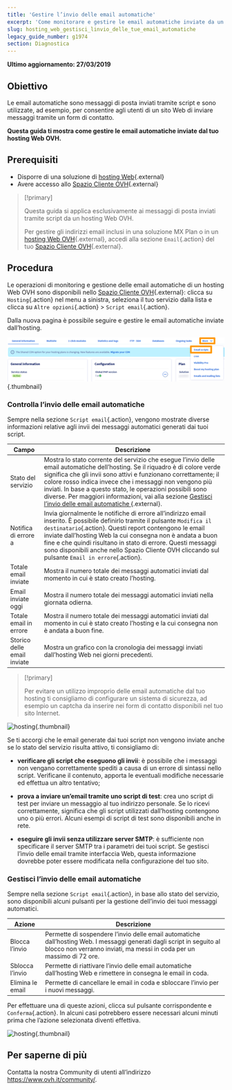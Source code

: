 ```yaml
---
title: 'Gestire l’invio delle email automatiche'
excerpt: 'Come monitorare e gestire le email automatiche inviate da un hosting Web OVH'
slug: hosting_web_gestisci_linvio_delle_tue_email_automatiche
legacy_guide_number: g1974
section: Diagnostica
---
```


**Ultimo aggiornamento: 27/03/2019**

## Obiettivo

Le email automatiche sono messaggi di posta inviati tramite script  e sono utilizzate, ad esempio, per consentire agli utenti di un sito Web di inviare messaggi tramite un form di contatto.

**Questa guida ti mostra come gestire le email automatiche inviate dal tuo hosting Web OVH.**

## Prerequisiti

- Disporre di una soluzione di [hosting Web](https://www.ovh.it/hosting-web/){.external}
- Avere accesso allo [Spazio Cliente OVH](https://www.ovh.com/auth/?action=gotomanager&from=https://www.ovh.it/&ovhSubsidiary=it){.external}

> [!primary]
>
> Questa guida si applica esclusivamente ai messaggi di posta inviati tramite script da un hosting Web OVH.
>
> Per gestire gli indirizzi email inclusi in una soluzione MX Plan o in un [hosting Web OVH](https://www.ovh.it/hosting-web/){.external}, accedi alla sezione `Email`{.action} del tuo [Spazio Cliente OVH](https://www.ovh.com/auth/?action=gotomanager&from=https://www.ovh.it/&ovhSubsidiary=it){.external}.
>

## Procedura

Le operazioni di monitoring e gestione delle email automatiche di un hosting Web OVH sono disponibili nello [Spazio Cliente OVH](https://www.ovh.com/auth/?action=gotomanager&from=https://www.ovh.it/&ovhSubsidiary=it){.external}: clicca su `Hosting`{.action} nel menu a sinistra, seleziona il tuo servizio dalla lista e clicca su `Altre opzioni`{.action} > `Script email`{.action}.

Dalla nuova pagina è possibile seguire e gestire le email automatiche inviate dall’hosting.

![hosting](images/monitoring-automatic-emails-step1.png){.thumbnail}

### Controlla l’invio delle email automatiche

Sempre nella sezione `Script email`{.action}, vengono mostrate diverse informazioni relative agli invii dei messaggi automatici generati dai tuoi script.

|Campo|Descrizione|
|---|---|
|Stato del servizio|Mostra lo stato corrente del servizio che esegue l’invio delle email automatiche dell’hosting. Se il riquadro è di colore verde significa che gli invii sono attivi e funzionano correttamente; il colore rosso indica invece che i messaggi non vengono più inviati.  In base a questo stato, le operazioni possibili sono diverse. Per maggiori informazioni, vai alla sezione [Gestisci l’invio delle email automatiche ](https://docs.ovh.it/hosting/gestire-email-automatiche/#gestisci-l-invio-delle-email-automatiche){.external}.|
|Notifica di errore a|Invia giornalmente le notifiche di errore all’indirizzo email inserito. È possibile definirlo tramite il pulsante `Modifica il destinatario`{.action}. Questi report contengono le email inviate dall’hosting Web la cui consegna non è andata a buon fine e che quindi risultano in stato di errore.  Questi messaggi sono disponibili anche nello Spazio Cliente OVH cliccando sul pulsante `Email in errore`{.action}.|
|Totale email inviate|Mostra il numero totale dei messaggi automatici inviati dal momento in cui è stato creato l’hosting.|
|Email inviate oggi|Mostra il numero totale dei messaggi automatici inviati nella giornata odierna.|
|Totale email in errore|Mostra il numero totale dei messaggi automatici inviati dal momento in cui è stato creato l’hosting e la cui consegna non è andata a buon fine.|
|Storico delle email inviate|Mostra un grafico con la cronologia dei messaggi inviati dall’hosting Web nei giorni precedenti. |

> [!primary]
>
> Per evitare un utilizzo improprio delle email automatiche dal tuo hosting ti consigliamo di configurare un sistema di sicurezza, ad esempio un captcha da inserire nei form di contatto disponibili nel tuo sito Internet.
>

![hosting](images/monitoring-automatic-emails-step2.png){.thumbnail}

Se ti accorgi che le email generate dai tuoi script non vengono inviate anche se lo stato del servizio risulta attivo, ti consigliamo di:

- **verificare gli script che eseguono gli invii**: è possibile che i messaggi non vengano correttamente spediti a causa di un errore di sintassi nello script. Verificane il contenuto, apporta le eventuali modifiche necessarie ed effettua un altro tentativo; 

- **prova a inviare un’email tramite uno script di test**: crea uno script di test per inviare un messaggio al tuo indirizzo personale.  Se lo ricevi correttamente, significa che gli script utilizzati dall’hosting contengono uno o più errori. Alcuni esempi di script di test sono disponibili anche in rete.

- **eseguire gli invii senza utilizzare server SMTP**: è sufficiente non specificare il server SMTP tra i parametri dei tuoi script.  Se gestisci l’invio delle email tramite interfaccia Web, questa informazione dovrebbe poter essere modificata nella configurazione del tuo sito.

### Gestisci l’invio delle email automatiche

Sempre nella sezione `Script email`{.action}, in base allo stato del servizio, sono disponibili alcuni pulsanti per la gestione dell’invio dei tuoi messaggi automatici. 

|Azione|Descrizione|
|---|---|
|Blocca l’invio |Permette di sospendere l’invio delle email automatiche dall’hosting Web.  I messaggi generati dagli script in seguito al blocco non verranno inviati, ma messi in coda per un massimo di 72 ore.|
|Sblocca l’invio |Permette di riattivare l’invio delle email automatiche dall’hosting Web e rimettere in consegna le email in coda. |
|Elimina le email|Permette di cancellare le email in coda e sbloccare l’invio per i nuovi messaggi. |

Per effettuare una di queste azioni, clicca sul pulsante corrispondente e `Conferma`{.action}.  In alcuni casi potrebbero essere necessari alcuni minuti prima che l’azione selezionata diventi effettiva. 

![hosting](images/monitoring-automatic-emails-step3.png){.thumbnail}

## Per saperne di più

Contatta la nostra Community di utenti all’indirizzo <https://www.ovh.it/community/>.